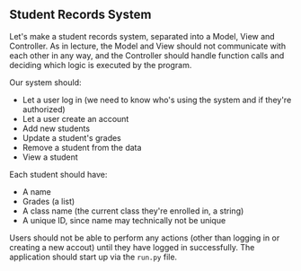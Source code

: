 ## Student Records System

Let's make a student records system, separated into a Model, View and Controller. As in lecture, the Model and View should not communicate with each other in any way, and the Controller should handle function calls and deciding which logic is executed by the program.  

Our system should:  
* Let a user log in (we need to know who's using the system and if they're authorized)
* Let a user create an account
* Add new students
* Update a student's grades
* Remove a student from the data
* View a student

Each student should have:
* A name
* Grades (a list)
* A class name (the current class they're enrolled in, a string)
* A unique ID, since name may technically not be unique  

Users should not be able to perform any actions (other than logging in or creating a new accout) until they have logged in successfully. The application should start up via the `run.py` file.
